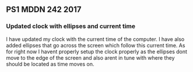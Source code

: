 ## PS1 MDDN 242 2017

### Updated clock with ellipses and current time

I have updated my clock with the current time of the computer. I have also added ellipses that go across the screen which follow this current time. As for right now I havent properly setup the clock properly as the ellipses dont move to the edge of the screen and also arent in tune with where they should be located as time moves on.